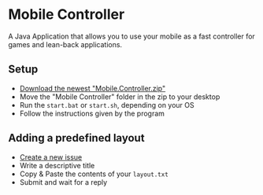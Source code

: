 # Mobile Controller

A Java Application that allows you to use your mobile as a fast controller for games and lean-back applications.

## Setup

+ [Download the newest "Mobile.Controller.zip"](https://github.com/timmyrs/Mobile-Controller/releases/download/1.4/Mobile.Controller.zip)
+ Move the "Mobile Controller" folder in the zip to your desktop
+ Run the `start.bat` or `start.sh`, depending on your OS
+ Follow the instructions given by the program

## Adding a predefined layout

+ [Create a new issue](https://github.com/timmyrs/Mobile-Controller/issues/new)
+ Write a descriptive title
+ Copy & Paste the contents of your `layout.txt`
+ Submit and wait for a reply
